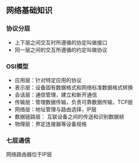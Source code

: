 ## 网络基础知识

### 协议分层

* 上下层之间交互时所遵循的协定叫做接口
* 同一层之间的交互所遵循的约定叫做协议

### OSI模型

* 应用层：针对特定应用的协议
* 表示层：设备固有数据格式和网络标准数据格式转换
* 会话层：通信管理，建立和断开通信
* 传输层：管理数据传输，负责可靠数据传输，TCP层
* 网络层：地址管理与路由选择，IP层
* 数据链路层： 互联设备之间的传送和识别数据帧
* 物理层：界定连接器等设备规格

### 七层通信

网络路由器位于IP层
